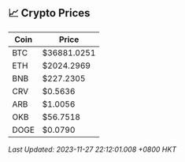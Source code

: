 ## 📈 Crypto Prices

| Coin | Price |
| ---- | ----- |
| BTC | $36881.0251 |
| ETH | $2024.2969 |
| BNB | $227.2305 |
| CRV | $0.5636 |
| ARB | $1.0056 |
| OKB | $56.7518 |
| DOGE | $0.0790 |

_Last Updated: 2023-11-27 22:12:01.008 +0800 HKT_